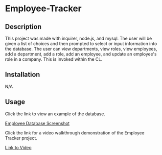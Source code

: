 # Employee-Tracker

## Description

This project was made with inquirer, node.js, and mysql. The user will be given a list of choices and then prompted to select or input information into the database. The user can view departments, view roles, view employees, add a department, add a role, add an employee, and update an employee's role in a company. This is invoked within the CL. 

## Installation

N/A

## Usage

Click the link to view an example of the database. 


[Employee Database Screenshot](<image/Employee Database Screenshot.png>)


    
Click the link for a video walkthrough demonstration of the Employee Tracker project. 

[Link to Video]()
